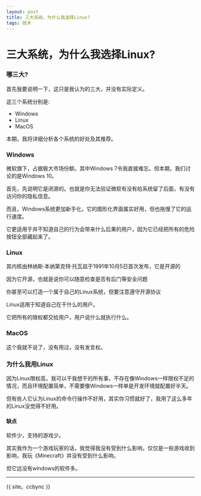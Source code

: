 ```yaml
---
layout: post
title: 三大系统，为什么我选择Linux?
tags: 技术
---
```


# 三大系统，为什么我选择Linux?

### 哪三大?

首先我要说明一下，这只是我认为的三大，并没有实际定义。

这三个系统分别是:

- Windows
- Linux
- MacOS

本期，我将详细分析各个系统的好处及其推荐。

### Windows

微软旗下，占据极大市场份额。其中Windows 7令我直接难忘。但本期，我们讨论的是Windows 10。

首先，先说明它是闭源的。也就是你无法验证微软有没有给系统留了后面，有没有访问你的隐私信息。

而且，Windows系统更加新手化，它的图形化界面属实好用，但也拖慢了它的运行速度。

它更适用于并不知道自己的行为会带来什么后果的用户，因为它已经把所有的危险按钮全部藏起来了。

### Linux

其内核由林纳斯·本纳第克特·托瓦兹于1991年10月5日首次发布，它是开源的

因为它开源，也就是说你可以随意检查是否有后门等安全问题

你甚至可以打造一个属于自己的Linux系统，但要注意遵守开源协议

Linux适用于知道自己在干什么的用户。

它把所有的限权都交给用户，用户说什么就执行什么。

### MacOS

这个我就不说了，没有用过，没有发言权。

### 为什么我用Linux

因为Linux限权高，我可以干我想干的所有事，不存在像Windows一样限权不足的情况，而且环境配置简单，不需要像Windows一样单是开发环境就配置好半天。

但有些人它认为Linux的命令行操作不好用，其实你习惯就好了，我用了这么多年的Linux没觉得不好用。

#### 缺点

软件少，支持的游戏少。

其实我作为一个游戏玩家的话，我觉得我没有受到什么影响，仅仅是一些游戏收到影响，我玩《Minecraft》并没有受到什么影响。

但它远没有windows的软件多。

-------------------------

{{ site。ccbync }}